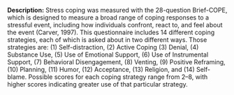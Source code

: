 **Description:** Stress coping was measured with the 28-question Brief-COPE, which is designed to measure a broad range of coping responses to a stressful event, including how individuals confront, react to, and feel about the event (Carver, 1997). This questionnaire includes 14 different coping strategies, each of which is asked about in two different ways. Those strategies are: (1) Self-distraction, (2) Active Coping (3) Denial, (4) Substance Use, (5) Use of Emotional Support, (6) Use of Instrumental Support, (7) Behavioral Disengagement, (8) Venting, (9) Positive Reframing, (10) Planning, (11) Humor, (12) Acceptance, (13) Religion, and (14) Self-blame. Possible scores for each coping strategy range from 2–8, with higher scores indicating greater use of that particular strategy. 
